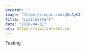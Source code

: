 ```yaml
---
excerpt: ''
image: 'https://imgur.com/g5sAyK4'
title: "CivilServant"
date: "2018-04-01"
uri: https://civilservant.io
---
```

Testing

